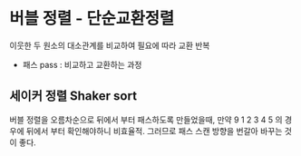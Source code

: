 # 버블 정렬 - 단순교환정렬

이웃한 두 원소의 대소관계를 비교하여 필요에 따라 교환 반복

- 패스 pass : 비교하고 교환하는 과정

## 세이커 정렬 Shaker sort 

버블 정렬을 오름차순으로 뒤에서 부터 패스하도록 만들었을때,
만약 9 1 2 3 4 5 의 경우에 뒤에서 부터 확인해야하니 비효율적.
그러므로 패스 스캔 방향을 번갈아 바꾸는 것이 좋다.
